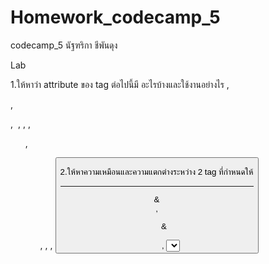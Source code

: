 # Homework_codecamp_5
codecamp_5
นัฐฑริกา ชีพันดุง

Lab

1.ให้หาว่า attribute ของ tag ต่อไปนี้มี อะไรบ้างและใช้งานอย่างไร
<h>, <p> , <div> , <img> , <a> , <img>, <ul>, <ol>, <table> , <form>, <button>

2.ให้หาความเหมือนและความแตกต่างระหว่าง 2 tag ที่กำหนดให้

<hr> & <br>, <ul> & <ol> , <select> & <checkbox> & <radio button>,
<div> & <span>, <script> & <style>

3.ให้หาว่า input type มีอะไรบ้างแต่ละ type แตกต่างกันอย่างไร

โดยให้แสดงข้อมูลแบบตาราง โดยใช้ tag table ใน HTML โดย ให้ตั้งชื่อไฟล์ว่า 
Lab.HTML, และมีชื่อบนตารางตามข้อดังนี้ 1. attribute 2.differentiation tag 3. input type
